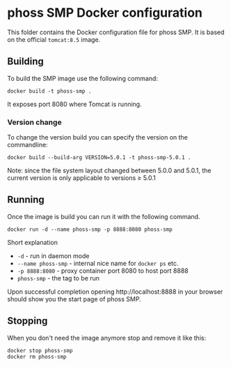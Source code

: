 # phoss SMP Docker configuration

This folder contains the Docker configuration file for phoss SMP.
It is based on the official `tomcat:8.5` image.

## Building

To build the SMP image use the following command:
```
docker build -t phoss-smp .
```

It exposes port 8080 where Tomcat is running.

### Version change
To change the version build you can specify the version on the commandline:

```
docker build --build-arg VERSION=5.0.1 -t phoss-smp-5.0.1 .
```

Note: since the file system layout changed between 5.0.0 and 5.0.1, the current version is only applicable to versions &ge; 5.0.1

## Running

Once the image is build you can run it with the following command.
```
docker run -d --name phoss-smp -p 8888:8080 phoss-smp
```

Short explanation
  * `-d` - run in daemon mode
  * `--name phoss-smp` - internal nice name for `docker ps` etc.
  * `-p 8888:8080` - proxy container port 8080 to host port 8888
  * `phoss-smp` - the tag to be run

Upon successful completion opening http://localhost:8888 in your browser should show you the start page of phoss SMP.
 
## Stopping

When you don't need the image anymore stop and remove it like this:
```
docker stop phoss-smp
docker rm phoss-smp
```
